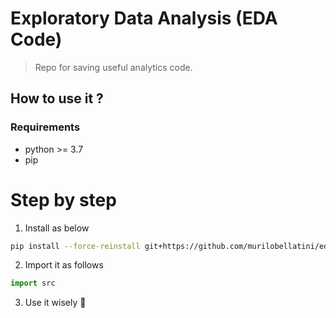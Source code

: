 # Exploratory Data Analysis (EDA Code)

> Repo for saving useful analytics code.

## How to use it ?

### Requirements 

* python >= 3.7
* pip

# Step by step

1. Install as below

```bash
pip install --force-reinstall git+https://github.com/murilobellatini/eda
```

2. Import it as follows

```python
import src
```

3. Use it wisely 🦉
